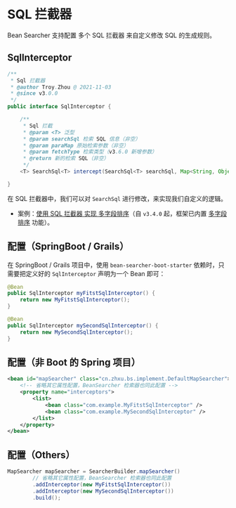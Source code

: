 # SQL 拦截器

Bean Searcher 支持配置 多个 SQL 拦截器 来自定义修改 SQL 的生成规则。

## SqlInterceptor

```java
/**
 * Sql 拦截器
 * @author Troy.Zhou @ 2021-11-03
 * @since v3.0.0
 */
public interface SqlInterceptor {

    /**
     * Sql 拦截
     * @param <T> 泛型
     * @param searchSql 检索 SQL 信息（非空）
     * @param paraMap 原始检索参数（非空）
     * @param fetchType 检索类型（v3.6.0 新增参数）
     * @return 新的检索 SQL（非空）
     */
    <T> SearchSql<T> intercept(SearchSql<T> searchSql, Map<String, Object> paraMap, FetchType fetchType);

}
```

在 SQL 拦截器中，我们可以对 `SearchSql` 进行修改，来实现我们自定义的逻辑。

* 案例：[使用 SQL 拦截器 实现 多字段排序](https://github.com/troyzhxu/bean-searcher/issues/9)（自 `v3.4.0` 起，框架已内置 [多字段排序](/guide/param/sort#多字段排序-since-v3-4) 功能）。

## 配置（SpringBoot / Grails）

在 SpringBoot / Grails 项目中，使用 `bean-searcher-boot-starter` 依赖时，只需要把定义好的 `SqlInterceptor` 声明为一个 Bean 即可：

```java
@Bean
public SqlInterceptor myFitstSqlInterceptor() {
    return new MyFitstSqlInterceptor();
}

@Bean
public SqlInterceptor mySecondSqlInterceptor() {
    return new MySecondSqlInterceptor();
}
```

## 配置（非 Boot 的 Spring 项目）

```xml
<bean id="mapSearcher" class="cn.zhxu.bs.implement.DefaultMapSearcher">
    <!-- 省略其它属性配置，BeanSearcher 检索器也同此配置 -->
    <property name="interceptors">
        <list>
            <bean class="com.example.MyFitstSqlInterceptor" />
            <bean class="com.example.MySecondSqlInterceptor" />
        </list>
    </property>
</bean>
```

## 配置（Others）

```java
MapSearcher mapSearcher = SearcherBuilder.mapSearcher()
        // 省略其它属性配置，BeanSearcher 检索器也同此配置
        .addInterceptor(new MyFitstSqlInterceptor())
        .addInterceptor(new MySecondSqlInterceptor())
        .build();
```
